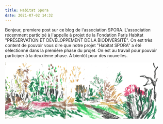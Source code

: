 ```yaml
---
title: Habitat Spora
date: 2021-07-02 14:32
---
```


Bonjour, premiere post sur ce blog  de l'association SPORA.
L'association récemment participé à l'appelle à projet de la Fondation Paris Habitat "PRÉSERVATION ET DÉVELOPPEMENT DE LA BIODIVERSITÉ".
On est très content de pouvoir vous dire que notre projet "Habitat SPORA" a été sélectionné dans la première phase du projet.
On est au travail pour pouvoir participer à la deuxième phase.
À bientôt pour des nouvelles.
  
![esquisse projet Habitat SPORA](esquisse-habitat.png)

